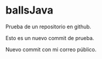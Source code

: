 # ballsJava
Prueba de un repositorio en github.

Esto es un nuevo commit de prueba.

Nuevo commit con mi correo público.

